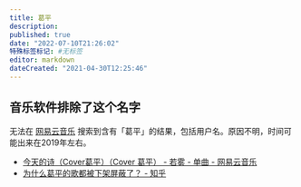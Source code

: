 ```yaml
---
title: 葛平
description:
published: true
date: "2022-07-10T21:26:02"
特殊标签标记: #无标签
editor: markdown
dateCreated: "2021-04-30T12:25:46"
---
```


## 音乐软件排除了这个名字

无法在 [网易云音乐][] 搜索到含有「葛平」的结果，包括用户名。原因不明，时间可能出来在2019年左右。

[网易云音乐]: /company/网易/网易云音乐.md

+   [今天的诗（Cover葛平）（Cover 葛平） - 若雾 - 单曲 - 网易云音乐](https://archive.is/xRpEf "https://music.163.com/#/song?id=453746370")
+   [为什么葛平的歌都被下架屏蔽了？ - 知乎](https://web.archive.org/web/20210430101225/https://www.zhihu.com/question/358478929)
